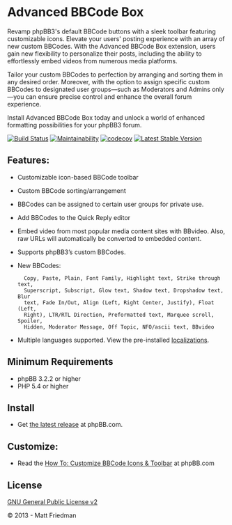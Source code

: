 # Advanced BBCode Box

Revamp phpBB3's default BBCode buttons with a sleek toolbar featuring customizable icons. Elevate your users' posting experience with an array of new custom BBCodes. With the Advanced BBCode Box extension, users gain new flexibility to personalize their posts, including the ability to effortlessly embed videos from numerous media platforms.

Tailor your custom BBCodes to perfection by arranging and sorting them in any desired order. Moreover, with the option to assign specific custom BBCodes to designated user groups—such as Moderators and Admins only—you can ensure precise control and enhance the overall forum experience.

Install Advanced BBCode Box today and unlock a world of enhanced formatting possibilities for your phpBB3 forum.

[![Build Status](https://github.com/iMattPro/abbc3/actions/workflows/tests.yml/badge.svg)](https://github.com/iMattPro/abbc3/actions)
[![Maintainability](https://api.codeclimate.com/v1/badges/8d41d4a3ec4e8a3e4e76/maintainability)](https://codeclimate.com/github/iMattPro/abbc3/maintainability)
[![codecov](https://codecov.io/gh/iMattPro/abbc3/branch/master/graph/badge.svg?token=C5Big3OlKM)](https://codecov.io/gh/iMattPro/abbc3)
[![Latest Stable Version](https://poser.pugx.org/vse/abbc3/v/stable)](https://www.phpbb.com/customise/db/extension/advanced_bbcode_box/)

## Features:
* Customizable icon-based BBCode toolbar
* Custom BBCode sorting/arrangement
* BBCodes can be assigned to certain user groups for private use.
* Add BBCodes to the Quick Reply editor
* Embed video from most popular media content sites with BBvideo. Also, raw URLs will automatically be converted to embedded content.
* Supports phpBB3’s custom BBCodes.
* New BBCodes:

		Copy, Paste, Plain, Font Family, Highlight text, Strike through text,
		Superscript, Subscript, Glow text, Shadow text, Dropshadow text, Blur
		text, Fade In/Out, Align (Left, Right Center, Justify), Float (Left,
		Right), LTR/RTL Direction, Preformatted text, Marquee scroll, Spoiler,
		Hidden, Moderator Message, Off Topic, NFO/ascii text, BBvideo

* Multiple languages supported. View the pre-installed [localizations](https://github.com/iMattPro/abbc3/tree/master/language).

## Minimum Requirements
* phpBB 3.2.2 or higher
* PHP 5.4 or higher

## Install
* Get [the latest release](https://www.phpbb.com/customise/db/extension/advanced_bbcode_box/) at phpBB.com.

## Customize:
* Read the [How To: Customize BBCode Icons & Toolbar](https://www.phpbb.com/customise/db/extension/advanced_bbcode_box/faq/1551) at phpBB.com

## License
[GNU General Public License v2](https://opensource.org/licenses/GPL-2.0)

© 2013 - Matt Friedman
